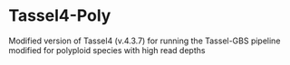 # Tassel4-Poly
Modified version of Tassel4 (v.4.3.7) for running the Tassel-GBS pipeline modified for polyploid species with high read depths
